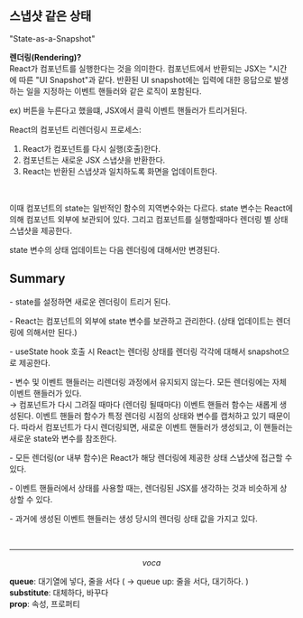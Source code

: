 ## 스냅샷 같은 상태

<a link="https://react.dev/learn/state-as-a-snapshot">"State-as-a-Snapshot" </a>

**렌더링(Rendering)?** <br/>
React가 컴포넌트를 실행한다는 것을 의미한다. 컴포넌트에서 반환되는 JSX는 "시간에 따른 "UI Snapshot"과 같다. 반환된 UI snapshot에는 입력에 대한 응답으로 발생하는 일을 지정하는 이벤트 핸들러와 같은 로직이 포함된다.

ex) 버튼을 누른다고 했을떄, JSX에서 클릭 이벤트 핸들러가 트리거된다.

React의 컴포넌트 리렌더링시 프로세스:

1. React가 컴포넌트를 다시 실행(호출)한다.
2. 컴포넌트는 새로운 JSX 스냅샷을 반환한다.
3. React는 반환된 스냅샷과 일치하도록 화면을 업데이트한다.

<br/>

이때 컴포넌트의 state는 일반적인 함수의 지역변수와는 다르다. state 변수는 React에 의해 컴포넌트 외부에 보관되어 있다. 그리고 컴포넌트를 실행할때마다 렌더링 별 상태 스냅샷을 제공한다.

state 변수의 상태 업데이트는 다음 렌더링에 대해서만 변경된다.

## Summary

  <p>- state를 설정하면 새로운 렌더링이 트리거 된다.</p>
  <p>- React는 컴포넌트의 외부에 state 변수를 보관하고 관리한다. (상태 업데이트는 렌더링에 의해서만 된다.)</p>
  <p>- useState hook 호출 시 React는 렌더링 상태를 렌더링 각각에 대해서 snapshot으로 제공한다.</p> 
  <p> - 변수 및 이벤트 핸들러는 리렌더링 과정에서 유지되지 않는다. 모든 렌더링에는 자체 이벤트 핸들러가 있다. <br/>
       → 컴포넌트가 다시 그려질 때마다 (렌더링 될때마다) 이벤트 핸들러 함수는 새롭게 생성된다. 이벤트 핸들러 함수가 특정 렌더링 시점의 상태와 변수를 캡처하고 있기 때문이다. 따라서 컴포넌트가 다시 렌더링되면, 새로운 이벤트 핸들러가 생성되고, 이 핸들러는 새로운 state와 변수를 참조한다. <br/></p>
<p>- 모든 렌더링(or 내부 함수)은 React가 해당 렌더링에 제공한 상태 스냅샷에 접근할 수 있다.</p>
<p>- 이벤트 핸들러에서 상태를 사용할 때는, 렌더링된 JSX를 생각하는 것과 비슷하게 상상할 수 있다. </p>
<p>- 과거에 생성된 이벤트 핸들러는 생성 당시의 렌더링 상태 값을 가지고 있다.</p>

<br/>

---

$$
voca
$$

**queue**: 대기열에 넣다, 줄을 서다 ( → queue up: 줄을 서다, 대기하다. )<br/>
**substitute**: 대체하다, 바꾸다 <br/>
**prop**: 속성, 프로퍼티
